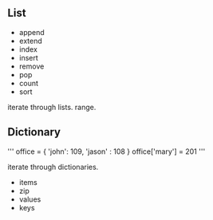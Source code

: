 
## List

- append
- extend
- index
- insert
- remove
- pop
- count
- sort

iterate through lists.
range.

## Dictionary


'''
office = { 'john': 109, 'jason' : 108 }
office['mary'] = 201
'''

iterate through dictionaries.

- items
- zip
- values
- keys
